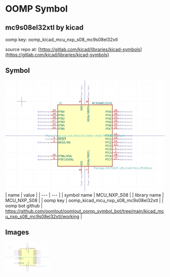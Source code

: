 # OOMP Symbol  
## mc9s08el32xtl  by kicad  
  
oomp key: oomp_kicad_mcu_nxp_s08_mc9s08el32xtl  
  
source repo at: [https://gitlab.com/kicad/libraries/kicad-symbols](https://gitlab.com/kicad/libraries/kicad-symbols)  
## Symbol  
  
[![working.png](working_600.png)](working.png)  
| name | value | 
| --- | --- | 
| symbol name | MCU_NXP_S08 | 
| library name | MCU_NXP_S08 | 
| oomp key | oomp_kicad_mcu_nxp_s08_mc9s08el32xtl | 
| oomp bot github | https://github.com/oomlout/oomlout_oomp_symbol_bot/tree/main/kicad_mcu_nxp_s08_mc9s08el32xtl/working | 
## Images  
  
[![working.png](working_140.png)](working.png)  
